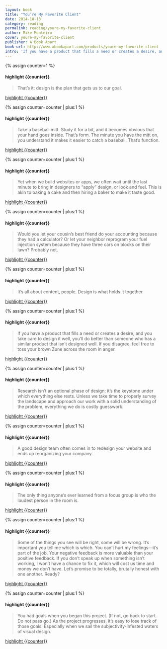 ```yaml
---
layout: book
title: "You’re My Favorite Client"
date: 2014-10-13
category: reading
permalink: reading/youre-my-favorite-client
author: Mike Monteiro
cover: youre-my-favorite-client
publisher: A Book Apart
book-url: http://www.abookapart.com/products/youre-my-favorite-client
intro: 'If you have a product that fills a need or creates a desire, and you take care to design it well, you’ll do better than someone who has a similar product that isn’t designed well. If you disagree, feel free to toss your brown Zune across the room in anger.'
---
```


{% assign counter=1 %}
#### highlight {{counter}}
>That’s it: design is the plan that gets us to our goal.

[highlight {{counter}}](#highlight-{{counter}})

{% assign counter=counter | plus:1 %}
#### highlight {{counter}}
>Take a baseball mitt. Study it for a bit, and it becomes obvious that your hand goes inside. That’s form. The minute you have the mitt on, you understand it makes it easier to catch a baseball. That’s function.

[highlight {{counter}}](#highlight-{{counter}})

{% assign counter=counter | plus:1 %}
#### highlight {{counter}}
>Yet when we build websites or apps, we often wait until the last minute to bring in designers to “apply” design, or look and feel. This is akin to baking a cake and then hiring a baker to make it taste good.

[highlight {{counter}}](#highlight-{{counter}})

{% assign counter=counter | plus:1 %}
#### highlight {{counter}}
>Would you let your cousin’s best friend do your accounting because they had a calculator? Or let your neighbor reprogram your fuel injection system because they have three cars on blocks on their lawn? Probably not.

[highlight {{counter}}](#highlight-{{counter}})

{% assign counter=counter | plus:1 %}
#### highlight {{counter}}
>It’s all about content, people. Design is what holds it together.

[highlight {{counter}}](#highlight-{{counter}})

{% assign counter=counter | plus:1 %}
#### highlight {{counter}}
>If you have a product that fills a need or creates a desire, and you take care to design it well, you’ll do better than someone who has a similar product that isn’t designed well. If you disagree, feel free to toss your brown Zune across the room in anger.

[highlight {{counter}}](#highlight-{{counter}})

{% assign counter=counter | plus:1 %}
#### highlight {{counter}}
>Research isn’t an optional phase of design; it’s the keystone under which everything else rests. Unless we take time to properly survey the landscape and approach our work with a solid understanding of the problem, everything we do is costly guesswork.

[highlight {{counter}}](#highlight-{{counter}})

{% assign counter=counter | plus:1 %}
#### highlight {{counter}}
>A good design team often comes in to redesign your website and ends up reorganizing your company.

[highlight {{counter}}](#highlight-{{counter}})

{% assign counter=counter | plus:1 %}
#### highlight {{counter}}
>The only thing anyone’s ever learned from a focus group is who the loudest person in the room is.

[highlight {{counter}}](#highlight-{{counter}})

{% assign counter=counter | plus:1 %}
#### highlight {{counter}}
>Some of the things you see will be right, some will be wrong. It’s important you tell me which is which. You can’t hurt my feelings—it’s part of the job. Your negative feedback is more valuable than your positive feedback. If you don’t speak up when something isn’t working, I won’t have a chance to fix it, which will cost us time and money we don’t have. Let’s promise to be totally, brutally honest with one another. Ready?

[highlight {{counter}}](#highlight-{{counter}})

{% assign counter=counter | plus:1 %}
#### highlight {{counter}}
>You had goals when you began this project. (If not, go back to start. Do not pass go.) As the project progresses, it’s easy to lose track of those goals. Especially when we sail the subjectivity-infested waters of visual design.

[highlight {{counter}}](#highlight-{{counter}})